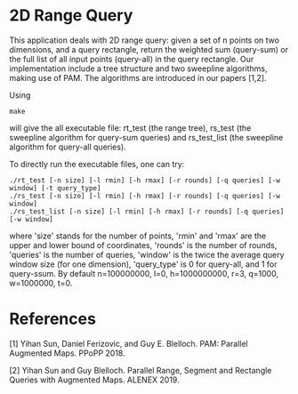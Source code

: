 # 2D Range Query

This application deals with 2D range query: given a set of n points on two dimensions, and a query rectangle, return the weighted sum (query-sum) or the full list of all input points (query-all) in the query rectangle. Our implementation include a tree structure and two sweepline algorithms, making use of PAM. The algorithms are introduced in our papers [1,2].

Using 

```
make
```

will give the all executable file: rt_test (the range tree), rs_test (the sweepline algorithm for query-sum queries) and rs_test_list (the sweepline algorithm for query-all queries).

To directly run the executable files, one can try:

```
./rt_test [-n size] [-l rmin] [-h rmax] [-r rounds] [-q queries] [-w window] [-t query_type]
./rs_test [-n size] [-l rmin] [-h rmax] [-r rounds] [-q queries] [-w window]
./rs_test_list [-n size] [-l rmin] [-h rmax] [-r rounds] [-q queries] [-w window]
```

where 'size' stands for the number of points, 'rmin' and 'rmax' are the upper and lower bound of coordinates, 'rounds' is the number of rounds, 'queries' is the number of queries, 'window' is the twice the average query window size (for one dimension), 'query_type' is 0 for query-all, and 1 for query-ssum. By default n=100000000, l=0, h=1000000000, r=3, q=1000, w=1000000, t=0.

# References

[1] Yihan Sun, Daniel Ferizovic, and Guy E. Blelloch. PAM: Parallel Augmented Maps. PPoPP 2018. 

[2] Yihan Sun and Guy Blelloch. Parallel Range, Segment and Rectangle Queries with Augmented Maps. ALENEX 2019.
